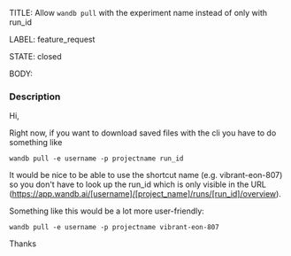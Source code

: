 TITLE:
Allow `wandb pull` with the experiment name instead of only with run_id

LABEL:
feature_request

STATE:
closed

BODY:
### Description

Hi,

Right now, if you want to download saved files with the cli you have to do something like 
```
wandb pull -e username -p projectname run_id
```
It would be nice to be able to use the shortcut name (e.g. vibrant-eon-807) so you don't have to look up the run_id which is only visible in the URL (https://app.wandb.ai/[username]/[project_name]/runs/[run_id]/overview). 

Something like this would be a lot more user-friendly:
```
wandb pull -e username -p projectname vibrant-eon-807
```

Thanks

